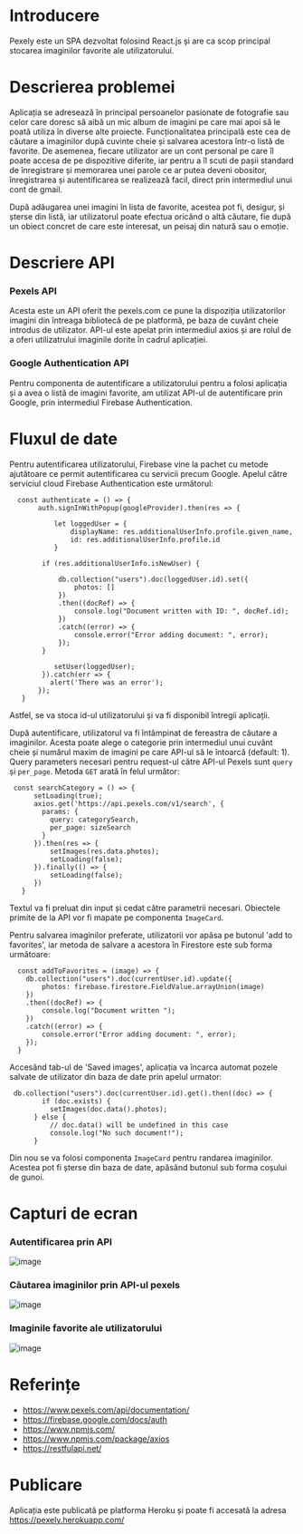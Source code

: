 # Introducere

Pexely este un SPA dezvoltat folosind React.js și are ca scop principal stocarea imaginilor favorite ale utilizatorului.

# Descrierea problemei

Aplicația se adresează în principal persoanelor pasionate de fotografie sau celor care doresc să aibă un mic album de imagini pe care mai apoi să le poată utiliza în diverse alte proiecte. Funcționalitatea principală este cea de căutare a imaginilor după cuvinte cheie și salvarea acestora într-o listă de favorite. De asemenea, fiecare utilizator are un cont personal pe care îl poate accesa de pe dispozitive diferite, iar pentru a îl scuti de pașii standard de înregistrare și memorarea unei parole ce ar putea deveni obositor, înregistrarea și autentificarea se realizează facil, direct prin intermediul unui cont de gmail.

După adăugarea unei imagini în lista de favorite, acestea pot fi, desigur, și șterse din listă, iar utilizatorul poate efectua oricând o altă căutare, fie după un obiect concret de care este interesat, un peisaj din natură sau o emoție.

# Descriere API

### Pexels API

Acesta este un API oferit the pexels.com ce pune la dispoziția utilizatorilor imagini din întreaga bibliotecă de pe platformă, pe baza de cuvânt cheie introdus de utilizator. API-ul este apelat prin intermediul axios și are rolul de a oferi utilizatrului imaginile dorite în cadrul aplicației. 

### Google Authentication API

Pentru componenta de autentificare a utilizatorului pentru a folosi aplicația și a avea o listă de imagini favorite, am utilizat API-ul de autentificare prin Google, prin intermediul Firebase Authentication.

# Fluxul de date

Pentru autentificarea utilizatorului, Firebase vine la pachet cu metode ajutătoare ce permit autentificarea cu servicii precum Google. Apelul către serviciul cloud Firebase Authentication este următorul:
```
  const authenticate = () => {
       auth.signInWithPopup(googleProvider).then(res => {

           let loggedUser = {
               displayName: res.additionalUserInfo.profile.given_name,
               id: res.additionalUserInfo.profile.id
           }

        if (res.additionalUserInfo.isNewUser) {
          
            db.collection("users").doc(loggedUser.id).set({
                photos: []
            })
            .then((docRef) => {
                console.log("Document written with ID: ", docRef.id);
            })
            .catch((error) => {
                console.error("Error adding document: ", error);
            });
        }
           
           setUser(loggedUser);
        }).catch(err => {
          alert('There was an error');
       });
   }
```
Astfel, se va stoca id-ul utilizatorului și va fi disponibil întregii aplicații.

După autentificare, utilizatorul va fi întâmpinat de fereastra de căutare a imaginilor. Acesta poate alege o categorie prin intermediul unui cuvânt cheie și numărul maxim de imagini pe care API-ul să le întoarcă (default: 1). Query parameters necesari pentru request-ul către API-ul Pexels sunt `query` și `per_page`. Metoda `GET` arată în felul următor: 
```
 const searchCategory = () => {
      setLoading(true);
      axios.get('https://api.pexels.com/v1/search', {
        params: {
          query: categorySearch,
          per_page: sizeSearch
        } 
      }).then(res => {
          setImages(res.data.photos);
          setLoading(false);
      }).finally(() => {
          setLoading(false);
      })
   }
```
Textul va fi preluat din input și cedat către parametrii necesari. Obiectele primite de la API vor fi mapate pe componenta `ImageCard`. 

Pentru salvarea imaginilor preferate, utilizatorii vor apăsa pe butonul 'add to favorites', iar metoda de salvare a acestora în Firestore este sub forma următoare: 
```
  const addToFavorites = (image) => {
    db.collection("users").doc(currentUser.id).update({
        photos: firebase.firestore.FieldValue.arrayUnion(image)
    })
    .then((docRef) => {
        console.log("Document written ");
    })
    .catch((error) => {
        console.error("Error adding document: ", error);
    });
  }
```
Accesând tab-ul de 'Saved images', aplicația va încarca automat pozele salvate de utilizator din baza de date prin apelul urmator: 
```
 db.collection("users").doc(currentUser.id).get().then((doc) => {
        if (doc.exists) {
          setImages(doc.data().photos);
      } else {
          // doc.data() will be undefined in this case
          console.log("No such document!");
      }
```
Din nou se va folosi componenta `ImageCard` pentru randarea imaginilor. Acestea pot fi șterse din baza de date, apăsând butonul sub forma coșului de gunoi.

# Capturi de ecran

### Autentificarea prin API
![image](https://user-images.githubusercontent.com/62506135/117710182-7fcc1480-b1da-11eb-9d40-b47511c0bf81.png)

### Căutarea imaginilor prin API-ul pexels
![image](https://user-images.githubusercontent.com/62506135/117710514-de918e00-b1da-11eb-9d8f-203682762c8e.png)

### Imaginile favorite ale utilizatorului
![image](https://user-images.githubusercontent.com/62506135/117710657-08e34b80-b1db-11eb-80e7-b67731634cd6.png)

# Referințe

* https://www.pexels.com/api/documentation/
* https://firebase.google.com/docs/auth
* https://www.npmjs.com/
* https://www.npmjs.com/package/axios
* https://restfulapi.net/

# Publicare

Aplicația este publicată pe platforma Heroku și poate fi accesată la adresa https://pexely.herokuapp.com/
